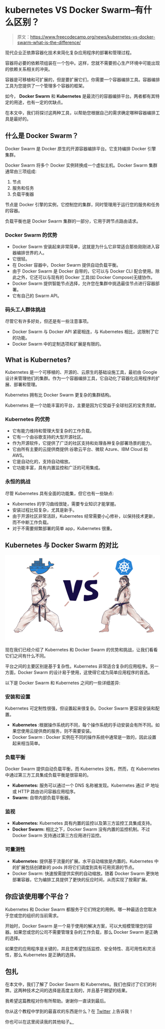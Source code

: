 # kubernetes VS Docker Swarm–有什么区别？

> 原文：<https://www.freecodecamp.org/news/kubernetes-vs-docker-swarm-what-is-the-difference/>

现代企业正依靠容器化技术来简化复杂应用程序的部署和管理过程。

容器将必要的依赖项组装在一个包中。这样，您就不需要担心生产环境中可能出现的依赖关系相关的冲突。

容器是可移植和可扩展的，但是要扩展它们，你需要一个容器编排工具。容器编排工具为您提供了一个管理多个容器的框架。

如今， **Docker Swarm** 和 **Kubernetes** 是最流行的容器编排平台。两者都有其特定的用途，也有一定的优缺点。

在本文中，我们将探讨这两种工具，以帮助您根据自己的需求确定哪种容器编排工具是最好的。

## 什么是 Docker Swarm？

Docker Swarm 是 Docker 原生的开源容器编排平台。它支持编排 Docker 引擎集群。

Docker Swarm 将多个 Docker 实例转换成一个虚拟主机。Docker Swarm 集群通常由三项组成:

1.  节点
2.  服务和任务
3.  负载平衡器

节点是 Docker 引擎的实例，它控制您的集群，同时管理用于运行您的服务和任务的容器。

负载平衡也是 Docker Swarm 集群的一部分，它用于跨节点路由请求。

### Docker Swarm 的优势

*   Docker Swarm 安装起来非常简单，这就是为什么它非常适合那些刚刚进入容器编排世界的人。
*   它很轻。
*   在 Docker 容器中，Docker Swarm 提供自动负载平衡。
*   由于 Docker Swarm 是 Docker 自带的，它可以与 Docker CLI 配合使用。除此之外，它还可以与现有的 Docker 工具(如 Docker Compose)无缝协作。
*   Docker Swarm 提供智能节点选择，允许您在集群中挑选最佳节点进行容器部署。
*   它有自己的 Swarm API。

### 码头工人群体挑战

尽管它有许多好处，但还是有一些注意事项。

*   Docker Swarm 与 Docker API 紧密相连，与 Kubernetes 相比，这限制了它的功能。
*   Docker Swarm 中的定制选项和扩展是有限的。

## What is Kubernetes?

Kubernetes 是一个可移植的、开源的、云原生的基础设施工具，最初由 Google 设计来管理他们的集群。作为一个容器编排工具，它自动化了容器化应用程序的扩展、部署和管理。

Kubernetes 拥有比 Docker Swarm 更复杂的集群结构。

Kubernetes 是一个功能丰富的平台，主要是因为它受益于全球社区的宝贵贡献。

### Kubernetes 的优势

*   它有能力维持和管理大型复杂的工作负载。
*   它有一个由谷歌支持的大型开源社区。
*   作为开源软件，它提供了广泛的社区支持和处理各种复杂部署场景的能力。
*   它由所有主要的云提供商提供:谷歌云平台、微软 Azure、IBM Cloud 和 AWS。
*   它是自动化的，支持自动缩放。
*   它功能丰富，具有内置监控和广泛的可用集成。

### 永恒的挑战

尽管 Kubernetes 具有全面的功能集，但它也有一些缺点:

*   Kubernetes 的学习曲线很陡，需要专业知识才能掌握。
*   安装过程比较复杂，尤其是新手。
*   由于开源社区非常活跃，Kubernetes 经常需要小心修补，以保持技术更新，而不中断工作负载。
*   对于不需要频繁部署的简单 app，Kubernetes 很重。

## Kubernetes 与 Docker Swarm 的对比

![Copy-of-Copy-of-read-write-files-python--2-](img/60feac84027c64f84495013b0d14e447.png)

现在我们已经介绍了 Kubernetes 和 Docker Swarm 的优势和挑战，让我们看看它们之间有什么不同。

平台之间的主要区别是基于复杂性。Kubernetes 非常适合复杂的应用程序。另一方面，Docker Swarm 的设计易于使用，这使得它成为简单应用程序的首选。

以下是 Docker Swarm 和 Kubernetes 之间的一些详细差异:

### 安装和设置

Kubernetes 可定制性很强，但设置起来很复杂。Docker Swarm 更容易安装和配置。

*   **Kubernetes** :根据操作系统的不同，每个操作系统的手动安装会有所不同。如果您使用云提供商的服务，则不需要安装。
*   Docker Swarm : Docker 实例在不同的操作系统中通常是一致的，因此设置起来相当简单。

### 负载平衡

Docker Swarm 提供自动负载平衡，而 Kubernetes 没有。然而，在 Kubernetes 中通过第三方工具集成负载平衡是很容易的。

*   **Kubernetes:** 服务可以通过一个 DNS 名称被发现。Kubernetes 通过 IP 地址或 HTTP 路由访问容器应用程序。
*   **Swarm:** 自带内部负载平衡器。

### 监视

*   **Kubernetes:** Kubernetes 具有内置的监控以及第三方监控工具集成支持。
*   **Docker Swarm:** 相比之下，Docker Swarm 没有内置的监控机制。不过 Docker Swarm 支持通过第三方应用进行监控。

### 可量测性

*   **Kubernetes:** 提供基于流量的扩展。水平自动缩放是内置的。Kubernetes 中的扩展包括创建新的 pods 并将它们调度到具有可用资源的节点。
*   Docker Swarm: 快速按需提供实例的自动缩放。随着 Docker Swarm 更快地部署容器，它为编排工具提供了更快的反应时间，从而实现了按需扩展。

## 你应该使用哪个平台？

Kubernetes 和 Docker Swarm 都服务于它们特定的用例。哪一种最适合您取决于您或您的组织的当前需求。

开始时，Docker Swarm 是一个易于使用的解决方案，可以大规模管理您的容器。如果您或您的公司不需要管理复杂的工作负载，那么 Docker Swarm 是正确的选择。

如果您的应用程序是关键的，并且您希望包括监控、安全特性、高可用性和灵活性，那么 Kubernetes 是正确的选择。

## 包扎

在本文中，我们了解了 Docker Swarm 和 Kubernetes。我们也探讨了它们的利弊。这两种技术之间的选择是高度主观的，并且基于期望的结果。

我希望这篇教程对你有所帮助。谢谢你一直读到最后。

你从这个教程中学到的最喜欢的东西是什么？在 [Twitter](https://twitter.com/hira_zaira) 上告诉我！

你也可以在这里阅读我的其他帖子[。](https://www.freecodecamp.org/news/author/zaira/)